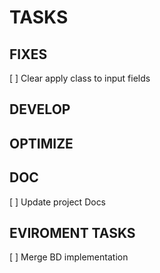 # TASKS

## FIXES
[ ] Clear apply class to input fields

## DEVELOP

## OPTIMIZE

## DOC
[ ] Update project Docs

## EVIROMENT TASKS
[ ] Merge BD implementation